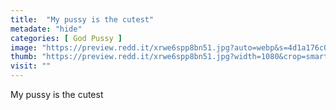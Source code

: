 ```yaml
---
title:  "My pussy is the cutest"
metadate: "hide"
categories: [ God Pussy ]
image: "https://preview.redd.it/xrwe6spp8bn51.jpg?auto=webp&s=4d1a176c031546e948afe61299bea104f657f319"
thumb: "https://preview.redd.it/xrwe6spp8bn51.jpg?width=1080&crop=smart&auto=webp&s=acb488a4473022d422e7d26adbc587830ee9a58c"
visit: ""
---
```

My pussy is the cutest
